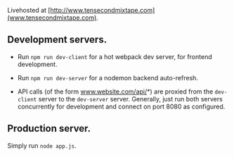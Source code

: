 Livehosted at [http://www.tensecondmixtape.com](www.tensecondmixtape.com).



Development servers. 
-------------------

- Run `npm run dev-client` for a hot webpack dev server, for frontend development.

- Run `npm run dev-server` for a nodemon backend auto-refresh.


- API calls (of the form www.website.com/api/*) are proxied from the `dev-client` server to the `dev-server` server. Generally, just run both servers concurrently for development and connect on port 8080 as configured.



Production server.
----------------

Simply run `node app.js`.
